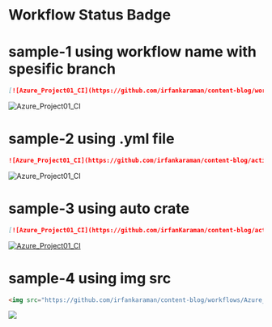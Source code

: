 # Workflow Status Badge
# sample-1 using workflow name with spesific branch
```markdown
[![Azure_Project01_CI](https://github.com/irfankaraman/content-blog/workflows/Azure_Project01_CI/badge.svg?branch=status_badge)]
```
![Azure_Project01_CI](https://github.com/irfankaraman/content-blog/workflows/Azure_Project01_CI/badge.svg?branch=status_badge)
# sample-2 using .yml file
```markdown
![Azure_Project01_CI](https://github.com/irfankaraman/content-blog/actions/workflows/Azure_Project01.yml/badge.svg)
```
![Azure_Project01_CI](https://github.com/irfankaraman/content-blog/actions/workflows/Azure_Project01.yml/badge.svg)
# sample-3 using auto crate
```markdown
[![Azure_Project01_CI](https://github.com/irfanKaraman/content-blog/actions/workflows/Azure_Project01.yml/badge.svg)](https://github.com/irfanKaraman/content-blog/actions/workflows/Azure_Project01.yml)
```
[![Azure_Project01_CI](https://github.com/irfanKaraman/content-blog/actions/workflows/Azure_Project01.yml/badge.svg)](https://github.com/irfanKaraman/content-blog/actions/workflows/Azure_Project01.yml)
# sample-4 using img src
```markdown
<img src="https://github.com/irfankaraman/content-blog/workflows/Azure_Project01_CI/badge.svg" /> 
```
<img src="https://github.com/irfankaraman/content-blog/workflows/Azure_Project01_CI/badge.svg" />


